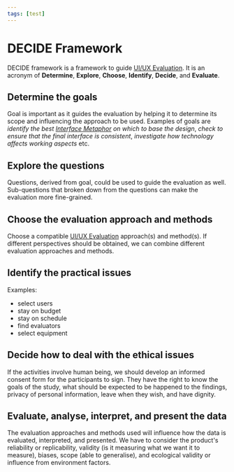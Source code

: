 ```yaml
---
tags: [test]
---
```


# DECIDE Framework

DECIDE framework is a framework to guide [UI/UX Evaluation](202305061338.md).
It is an acronym of **Determine**, **Explore**, **Choose**, **Identify**,
**Decide**, and **Evaluate**.

## Determine the goals

Goal is important as it guides the evaluation by helping it to determine its
scope and influencing the approach to be used. Examples of goals are
*identify the best [Interface Metaphor](202304161003.md) on which to base the
design*, *check to ensure that the final interface is consistent*, *investigate
how technology affects working aspects* etc.

## Explore the questions

Questions, derived from goal, could be used to guide the evaluation as well.
Sub-questions that broken down from the questions can make the evaluation more
fine-grained.

## Choose the evaluation approach and methods

Choose a compatible [UI/UX Evaluation](202305061338.md) approach(s) and
method(s). If different perspectives should be obtained, we can combine
different evaluation approaches and methods.

## Identify the practical issues

Examples:
- select users
- stay on budget
- stay on schedule
- find evaluators
- select equipment

## Decide how to deal with the ethical issues

If the activities involve human being, we should develop an informed consent
form for the participants to sign. They have the right to know the goals of the
study, what should be expected to be happened to the findings, privacy of personal
information, leave when they wish, and have dignity.

## Evaluate, analyse, interpret, and present the data

The evaluation approaches and methods used will influence how the data is
evaluated, interpreted, and presented. We have to consider the product's
reliability or replicability, validity (is it measuring what we want it to
measure), biases, scope (able to generalise), and ecological validity or
influence from environment factors.
